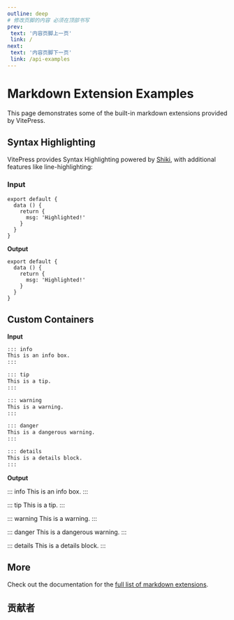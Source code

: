```yaml
---
outline: deep
# 修改页脚的内容 必须在顶部书写
prev:
 text: '内容页脚上一页'
 link: /
next:
 text: '内容页脚下一页'
 link: /api-examples
---
```


# Markdown Extension Examples

This page demonstrates some of the built-in markdown extensions provided by VitePress.

## Syntax Highlighting

VitePress provides Syntax Highlighting powered by [Shiki](https://github.com/shikijs/shiki), with additional features like line-highlighting:

### Input
<!-- {4} 标记第四行高亮 -->
```js{4}
export default {
  data () {
    return {
      msg: 'Highlighted!'
    }
  }
}
```

**Output**

```js{4}
export default {
  data () {
    return {
      msg: 'Highlighted!'
    }
  }
}
```

## Custom Containers

**Input**

```md
::: info
This is an info box.
:::

::: tip
This is a tip.
:::

::: warning
This is a warning.
:::

::: danger
This is a dangerous warning.
:::

::: details
This is a details block.
:::
```

**Output**

::: info
This is an info box.
:::

::: tip
This is a tip.
:::

::: warning
This is a warning.
:::

::: danger
This is a dangerous warning.
:::

::: details
This is a details block.
:::

## More

Check out the documentation for the [full list of markdown extensions](https://vitepress.dev/guide/markdown).

## 贡献者
<!-- vitepress支持vue -->
<script setup>
  import { VPTeamMembers } from 'vitepress/theme'
  const members = [
    {
      name:"ljs",
      title:"VitePress",
      avatar: 'https://vitepress.dev/vitepress-logo-large.webp',
    },
    {
      name:"ljs2",
      title:"Vite",
      avatar: 'https://vitejs.dev/logo.svg',
    }
  ]
</script>

<VPTeamMembers size="small" :members="members" />